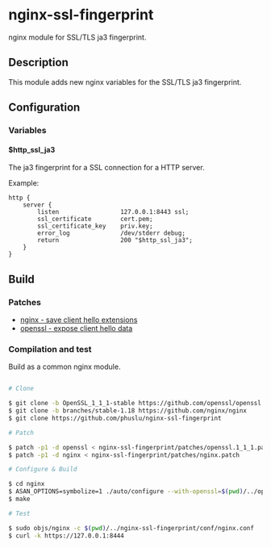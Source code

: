 # nginx-ssl-fingerprint

nginx module for SSL/TLS ja3 fingerprint.

## Description

This module adds new nginx variables for the SSL/TLS ja3 fingerprint.

## Configuration

### Variables

#### $http_ssl_ja3

The ja3 fingerprint for a SSL connection for a HTTP server.

Example:

```
http {
    server {
        listen                 127.0.0.1:8443 ssl;
        ssl_certificate        cert.pem;
        ssl_certificate_key    priv.key;
        error_log              /dev/stderr debug;
        return                 200 "$http_ssl_ja3";
    }
}
```

## Build

### Patches

 - [nginx - save client hello extensions](patches/nginx.patch)
 - [openssl - expose client hello data](patches/openssl.1_1_1.patch)


### Compilation and test

Build as a common nginx module.

```bash

# Clone

$ git clone -b OpenSSL_1_1_1-stable https://github.com/openssl/openssl
$ git clone -b branches/stable-1.18 https://github.com/nginx/nginx
$ git clone https://github.com/phuslu/nginx-ssl-fingerprint

# Patch

$ patch -p1 -d openssl < nginx-ssl-fingerprint/patches/openssl.1_1_1.patch
$ patch -p1 -d nginx < nginx-ssl-fingerprint/patches/nginx.patch

# Configure & Build

$ cd nginx
$ ASAN_OPTIONS=symbolize=1 ./auto/configure --with-openssl=$(pwd)/../openssl --add-module=$(pwd)/../nginx-ssl-fingerprint --with-http_ssl_module --with-stream_ssl_module --with-debug --with-stream --with-cc-opt="-fsanitize=address -O -fno-omit-frame-pointer" --with-ld-opt="-L/usr/local/lib -Wl,-E -lasan"
$ make

# Test

$ sudo objs/nginx -c $(pwd)/../nginx-ssl-fingerprint/conf/nginx.conf
$ curl -k https://127.0.0.1:8444
```
